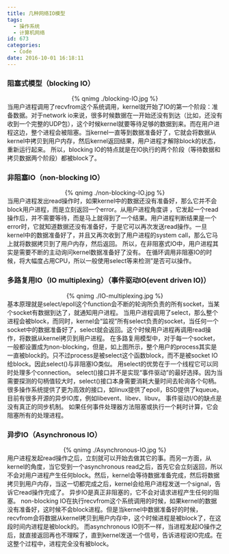 ```yaml
---
title: 几种网络IO模型
tags:
  - 操作系统
  - 计算机网络
id: 673
categories:
  - Code
date: 2016-10-01 16:18:11
---
```

### 阻塞式模型（blocking IO）
<div align=center>
{% qnimg ./blocking-IO.jpg  %}
</div>
当用户进程调用了recvfrom这个系统调用，kernel就开始了IO的第一个阶段：准备数据。对于network io来说，很多时候数据在一开始还没有到达（比如，还没有收到一个完整的UDP包），这个时候kernel就要等待足够的数据到来。而在用户进程这边，整个进程会被阻塞。当kernel一直等到数据准备好了，它就会将数据从kernel中拷贝到用户内存，然后kernel返回结果，用户进程才解除block的状态，重新运行起来。
所以，blocking IO的特点就是在IO执行的两个阶段（等待数据和拷贝数据两个阶段）都被block了。

### 非阻塞IO（non-blocking IO）
<div align=center>
{% qnimg ./non-blocking-IO.jpg  %}
</div>
当用户进程发出read操作时，如果kernel中的数据还没有准备好，那么它并不会block用户进程，而是立刻返回一个error。从用户进程角度讲 ，它发起一个read操作后，并不需要等待，而是马上就得到了一个结果。用户进程判断结果是一个error时，它就知道数据还没有准备好，于是它可以再次发送read操作。一旦kernel中的数据准备好了，并且又再次收到了用户进程的system call，那么它马上就将数据拷贝到了用户内存，然后返回。
所以，在非阻塞式IO中，用户进程其实是需要不断的主动询问kernel数据准备好了没有。
在循环调用非阻塞IO的时候，将大幅度占用CPU，所以一般使用select等来检测”是否可以操作。

### 多路复用IO（IO multiplexing）（事件驱动IO(event driven IO)）
<div align=center>
{% qnimg ./IO-multiplexing.jpg  %}
</div>
基本原理就是select/epoll这个function会不断的轮询所负责的所有socket，当某个socket有数据到达了，就通知用户进程。
当用户进程调用了select，那么整个进程会被block，而同时，kernel会“监视”所有select负责的socket，当任何一个socket中的数据准备好了，select就会返回。这个时候用户进程再调用read操作，将数据从kernel拷贝到用户进程。
在多路复用模型中，对于每一个socket，一般都设置成为non-blocking，但是，如上图所示，整个用户的process其实是一直被block的。只不过process是被select这个函数block，而不是被socket IO给block。因此select()与非阻塞IO类似。
用select的优势在于一个线程它可以同时处理多个connection。
select()接口并不是实现“事件驱动”的最好选择。因为当需要探测的句柄值较大时，select()接口本身需要消耗大量时间去轮询各个句柄。很多操作系统提供了更为高效的接口，如linux提供了epoll，BSD提供了kqueue。目前有很多开源的异步IO库，例如libevent、libev、libuv。
事件驱动I/O的缺点是没有真正的同步机制。 如果任何事件处理器方法阻塞或执行一个耗时计算，它会阻塞所有的处理进程。

### 异步IO（Asynchronous IO）
<div align=center>
{% qnimg ./Asynchronous-IO.jpg  %}
</div>
用户进程发起read操作之后，立刻就可以开始去做其它的事。而另一方面，从kernel的角度，当它受到一个asynchronous read之后，首先它会立刻返回，所以不会对用户进程产生任何block。然后，kernel会等待数据准备完成，然后将数据拷贝到用户内存，当这一切都完成之后，kernel会给用户进程发送一个signal，告诉它read操作完成了。
异步IO是真正非阻塞的，它不会对请求进程产生任何的阻塞。
non-blocking IO在执行recvfrom这个系统调用的时候，如果kernel的数据没有准备好，这时候不会block进程。但是当kernel中数据准备好的时候，recvfrom会将数据从kernel拷贝到用户内存中，这个时候进程是被block了，在这段时间内进程是被block的。
而asynchronous IO则不一样，当进程发起IO操作之后，就直接返回再也不理睬了，直到kernel发送一个信号，告诉进程说IO完成。在这整个过程中，进程完全没有被block。